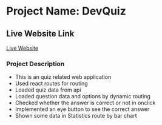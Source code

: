 # Project Name: DevQuiz

## Live Website Link
[Live Website](hhttps://devquiz-nasirmitul.netlify.app/)

### Project Description
* This is an quiz related web application
* Used react routes for routing
* Loaded quiz data from api
* Loaded question data and options by dynamic routing
* Checked whether the answer is correct or not in onclick
* Implemented an eye button to see the correct answer
* Shown some data in Statistics route by bar chart
